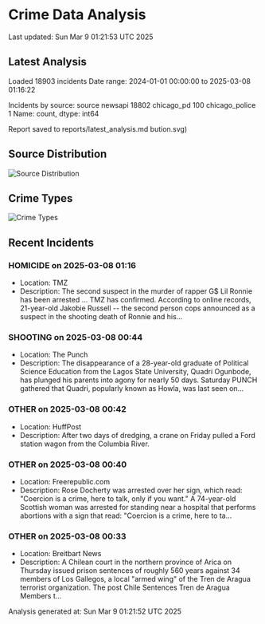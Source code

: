 # Crime Data Analysis
Last updated: Sun Mar  9 01:21:53 UTC 2025

## Latest Analysis

Loaded 18903 incidents
Date range: 2024-01-01 00:00:00 to 2025-03-08 01:16:22

Incidents by source:
source
newsapi           18802
chicago_pd          100
chicago_police        1
Name: count, dtype: int64

Report saved to reports/latest_analysis.md
bution.svg)

## Source Distribution
![Source Distribution](images/source_distribution.svg)

## Crime Types
![Crime Types](images/crime_types.svg)

## Recent Incidents

### HOMICIDE on 2025-03-08 01:16
- Location: TMZ
- Description: The second suspect in the murder of rapper G$ Lil Ronnie has been arrested ... TMZ has confirmed. According to online records, 21-year-old Jakobie Russell -- the second person cops announced as a suspect in the shooting death of Ronnie and his…


### SHOOTING on 2025-03-08 00:44
- Location: The Punch
- Description: The disappearance of a 28-year-old graduate of Political Science Education from the Lagos State University, Quadri Ogunbode, has plunged his parents into agony for nearly 50 days. Saturday PUNCH gathered that Quadri, popularly known as Howla, was last seen on…


### OTHER on 2025-03-08 00:42
- Location: HuffPost
- Description: After two days of dredging, a crane on Friday pulled a Ford station wagon from the Columbia River.


### OTHER on 2025-03-08 00:40
- Location: Freerepublic.com
- Description: Rose Docherty was arrested over her sign, which read: "Coercion is a crime, here to talk, only if you want." A 74-year-old Scottish woman was arrested for standing near a hospital that performs abortions with a sign that read: "Coercion is a crime, here to ta…


### OTHER on 2025-03-08 00:33
- Location: Breitbart News
- Description: A Chilean court in the northern province of Arica on Thursday issued prison sentences of roughly 560 years against 34 members of Los Gallegos, a local "armed wing" of the Tren de Aragua terrorist organization.
The post Chile Sentences Tren de Aragua Members t…

Analysis generated at: Sun Mar  9 01:21:52 UTC 2025
